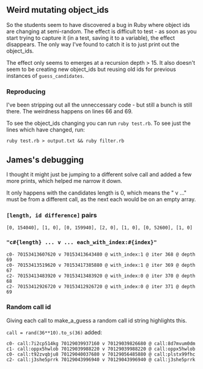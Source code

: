 ## Weird mutating object_ids

So the students seem to have discovered a bug in Ruby where object ids are changing at semi-random. The effect is difficult to test - as soon as you start trying to capture it (in a test, saving it to a variable), the effect disappears. The only way I've found to catch it is to just print out the object_ids.

The effect only seems to emerges at a recursion depth > 15. It also doesn't seem to be creating new object_ids but reusing old ids for previous instances of `guess_candidates`.

### Reproducing

I've been stripping out all the unneccessary code - but still a bunch is still there. The weirdness happens on lines 66 and 69.

To see the object_ids changing you can run `ruby test.rb`. To see just the lines which have changed, run:

~~~
ruby test.rb > output.txt && ruby filter.rb
~~~


## James's debugging
I thought it might just be jumping to a different solve call and added a few more prints, which helped me narrow it down.

It only happens with the candidates length is 0, which means the " v ..." must be from a different call, as the next each would be on an empty array.

### `[length, id difference]` pairs

    [0, 154040], [1, 0], [0, 159940], [2, 0], [1, 0], [0, 52600], [1, 0]

### `"c#{length} ... v ... each_with_index:#{index}"`

    c0- 70153413607620 v 70153413643480 @ with_index:1 @ iter 368 @ depth 69
    c0- 70153413519620 v 70153417385880 @ with_index:1 @ iter 369 @ depth 67
    c2- 70153413483920 v 70153413483920 @ with_index:0 @ iter 370 @ depth 68
    c2- 70153412926720 v 70153412926720 @ with_index:0 @ iter 371 @ depth 69

### Random call id
Giving each call to make_a_guess a random call id string highlights this.

`call = rand(36**10).to_s(36)` added:

    c0- call:7i2cp514kg 70129039937160 v 70129039826680 @ call:8d7mvum0dm
    c1- call:oppx5hwlob 70129039988220 v 70129039988220 @ call:oppx5hwlob
    c0- call:t92zvqbju8 70129040037680 v 70129056485880 @ call:plstx99fhc
    c2- call:j3she5prrk 70129043996940 v 70129043996940 @ call:j3she5prrk